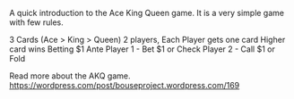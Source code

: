 A quick introduction to the Ace King Queen game. It is a very simple game with few rules.

3 Cards (Ace > King > Queen) 2 players, Each Player gets one card Higher card wins Betting $1 Ante Player 1 - Bet $1 or Check Player 2 - Call $1 or Fold

Read more about the AKQ game. https://wordpress.com/post/bouseproject.wordpress.com/169
